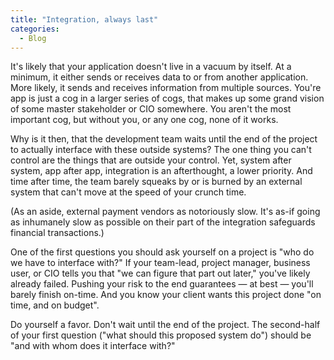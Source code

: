 ```yaml
---
title: "Integration, always last"
categories:
  - Blog
---
```



It's likely that your application doesn't live in a vacuum by itself. At a minimum, it either sends or receives data to or from another application. More likely, it sends and receives information from multiple sources. You're app is just a cog in a larger series of cogs, that makes up some grand vision of some master stakeholder or CIO somewhere. You aren't the most important cog, but without you, or any one cog, none of it works.

Why is it then, that the development team waits until the end of the project to actually interface with these outside systems? The one thing you can't control are the things that are outside your control. Yet, system after system, app after app, integration is an afterthought, a lower priority. And time after time, the team barely squeaks by or is burned by an external system that can't move at the speed of your crunch time.

(As an aside, external payment vendors as notoriously slow. It's as-if going as inhumanely slow as possible on their part of the integration safeguards financial transactions.)

One of the first questions you should ask yourself on a project is "who do we have to interface with?" If your team-lead, project manager, business user, or CIO tells you that "we can figure that part out later," you've likely already failed. Pushing your risk to the end guarantees — at best — you'll barely finish on-time. And you know your client wants this project done "on time, and on budget".

Do yourself a favor. Don't wait until the end of the project. The second-half of your first question ("what should this proposed system do") should be "and with whom does it interface with?"